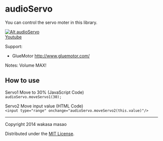 audioServo
==================
You can control the servo moter in this library.

[![Alt audioServo](http://img.youtube.com/vi/CpLsL01eqNA/0.jpg)  
Youtube](http://www.youtube.com/watch?v=CpLsL01eqNA)

Support:
* GlueMotor http://www.gluemotor.com/

Notes:
Volume MAX!

How to use
---------------------------------
Servo1 Move to 30% (JavaScript Code)  
`audioServo.moveServo1(30);`

Servo2 Move input value (HTML Code)  
`<input type="range" onchange="audioServo.moveServo2(this.value)"/>`

---------------------------------------
Copyright 2014 wakasa masao

Distributed under the [MIT License][mit].

[MIT]: http://www.opensource.org/licenses/mit-license.php
